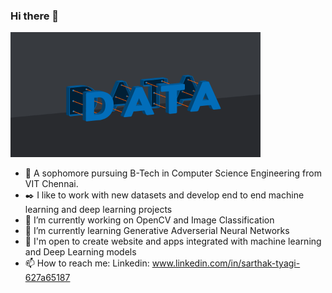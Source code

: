 ### Hi there 👋

<img src="Github.gif" height = 200 width = 400> <br>
- 📗 A sophomore pursuing B-Tech in Computer Science Engineering from VIT Chennai.
- ✒️ I like to work with new datasets and develop end to end machine learning and deep learning projects
- 🔭 I’m currently working on OpenCV and Image Classification <br>
- 🌱 I’m currently learning Generative Adverserial Neural Networks<br>
- 👯 I'm open to create website and apps integrated with machine learning and Deep Learning models <br>
- 📫 How to reach me: Linkedin: www.linkedin.com/in/sarthak-tyagi-627a65187 <br>
